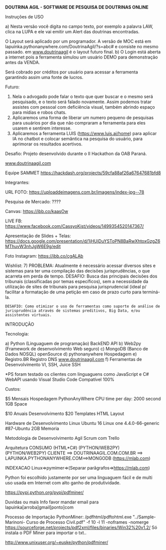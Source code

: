 <b>DOUTRINA AGIL - SOFTWARE DE PESQUISA DE DOUTRINAS ONLINE</b>

Instruções de USO

a) Nesta versão você digita no campo texto, por exemplo a palavra LAW, clica na LUPA e ele vai emitir um Alert das doutrinas encontradas.

O Layout será aplicado por um programador. A versão de MOC está em lapuinka.pythonanywhere.com/DoutrinaAgil/?s=abc# e consiste no mesmo passado. em www.doutrinaagil é o layout futuro final. b) O Login está aberta a internet pois a ferramenta simulou um usuário DEMO para demonstração antes da VENDA.

Será cobrado por créditos por usuário para acessar a ferramenta garantindo assim uma fonte de lucros.

Futuro: 
  1) Nela o advogado pode falar o texto que quer buscar e o mesmo será pesquisado, e o texto será falado novamente. Assim podemos tratar assistes com pessoal com deficiência visual, também abrindo espaço para mídias e robos chats.
  2) Aplicaremos uma forma de liberar um numero pequeno de pesquisas para usuários por dia que não compraram a ferramenta para eles usarem e sentirem interesse.
  3) Aplicaremos a ferramenta LUIS (https://www.luis.ai/home) para aplicar IA no chatbot e colocar semântica na pesquisa do usuário, para aprimorar os resultados acertivos.

Desafio: Projeto desenvolvido durante o II Hackathon da OAB Paraná.

www.doutrinaagil.com

Equipe SAMMET https://hackdash.org/projects/59cfa88af26a67647681bfd8

Integrantes:

URL FOTO: https://uploaddeimagens.com.br/imagens/index-jpg--78

Pesquisa de Mercado: ????

Canvas: https://ibb.co/kaasOw

LIVE FB: https://www.facebook.com/CassyoKist/videos/1499354520147367/

Apresentação de Slides + Telas: https://docs.google.com/presentation/d/1jHUjDuYSToPN8BaRwXhtoxGzgZ6MThuvW3nhJgW6E9g/edit

Foto Instagram: https://ibb.co/cgALAb

Wishlist: 7) PROBLEMA: Atualmente é necessário acessar diversos sites e sistemas para ter uma compilação das decisões jurisprudências, o que acarreta em perda de tempo. DESAFIO: Busca das principais decisões dos tribunais (classificadas por temas específicos), sem a necessidade da utilização de sites de tribunais para pesquisa jurisprudencial (ideal p/ facilitar a formatação de uma petição em caso de prazo curto para terminá-la.

    DESAFIO: Como otimizar o uso de ferramentas como suporte de análise de jurisprudência através de sistemas preditivos, Big Data, e/ou assistentes virtuais.

INTRODUÇÃO

Tecnologia:

a) Python (Linguaguem de programação) BackEND API b) Web2py (Framework de desenvolvimento Web seguro) c) MongoDB (Banco de Dados NOSQL) openSource d) pythonanywhere Hospedagem e) Registro.BR Registro DNS www.doutrinaagil.com f) Ferramentas de Desenvolvimento VI, SSH, Juice SSH

*PS foram testado os clientes com linguaguens como JavaScript e C# WebAPI usando Visual Studio Code Compatível 100%

Custos:

$5 Mensais Hospedagem PythonAnyWhere CPU time per day: 2000 second 1GB Space

$10 Anuais Desenvolvimento $20 Templates HTML Layout

Hardware de Desenvolvimento Linux Ubuntu 16 Linux one 4.4.0-66-generic #87-Ubuntu 2GB Memoria

Metodologia de Desenvolvimento Agil Scrum com Trello

Arquitetura CONSUMO (HTML*C#) (PYTHON/WEB2PY) (PYTHON/WEB2PY)
CLIENTE ==> DOUTRINAAGIL.COM.COM.BR ==> LAPUINKA.PYTHONANYWHERE.COM==>MONGODB (https://mlab.com)

INDEXACAO Linux=>pymimer=>(Separar parâgrafos=>https://mlab.com)

Python foi escolhido justamente por ser uma linguaguem fácil e de multi uso usada em Internet com alto ganho de produtividade.

https://pypi.python.org/pypi/pdfminer/

Duvidas ou mais Info favor mandar email para lapuinka[arroba]gmail[ponto]com

Processo de Importação PythonMiner: /pdfhtml/pdftohtml.exe "../Sample-Marinoni- Curso de Processo Civil.pdf" -f 10 -l 11 -noframes -nomerge https://sourceforge.net/projects/pdf2xml/files/binaries/Win32%20v1.2/ Só instala o PDF Miner para importar o txt..

http://www.unixuser.org/~euske/python/pdfminer/
